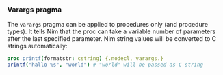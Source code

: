 ### Varargs pragma

The `varargs` pragma can be applied to procedures only (and procedure
types). It tells Nim that the proc can take a variable number of
parameters after the last specified parameter. Nim string values will be
converted to C strings automatically:

``` Nim
proc printf(formatstr: cstring) {.nodecl, varargs.}
printf("hallo %s", "world") # "world" will be passed as C string
```

